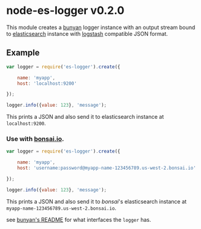 # node-es-logger v0.2.0

This module creates a [bunyan](https://github.com/trentm/node-bunyan) logger instance with an output stream bound to [elasticsearch](https://github.com/elasticsearch/elasticsearch) instance with [logstash](https://github.com/elasticsearch/logstash) compatible JSON format.


## Example

```js
var logger = require('es-logger').create({

    name: 'myapp',
    host: 'localhost:9200'

});

logger.info({value: 123}, 'message');
```

This prints a JSON and also send it to elasticsearch instance at `localhost:9200`.


### Use with [bonsai.io](https://bonsai.io/).

```js
var logger = require('es-logger').create({

    name: 'myapp',
    host: 'username:password@myapp-name-123456789.us-west-2.bonsai.io'

});

logger.info({value: 123}, 'message');
```

This prints a JSON and also send it to *bonsai*'s elasticsearch instance at `myapp-name-123456789.us-west-2.bonsai.io`.


see [bunyan's README](https://github.com/trentm/node-bunyan#log-method-api) for what interfaces the `logger` has.
